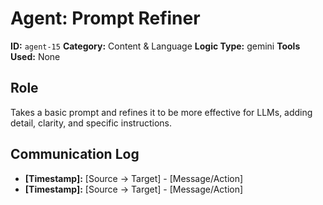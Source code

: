 # Agent: Prompt Refiner

**ID:** `agent-15`
**Category:** Content & Language
**Logic Type:** gemini
**Tools Used:** None

## Role

Takes a basic prompt and refines it to be more effective for LLMs, adding detail, clarity, and specific instructions.

## Communication Log

*   **[Timestamp]:** [Source -> Target] - [Message/Action]
*   **[Timestamp]:** [Source -> Target] - [Message/Action]
